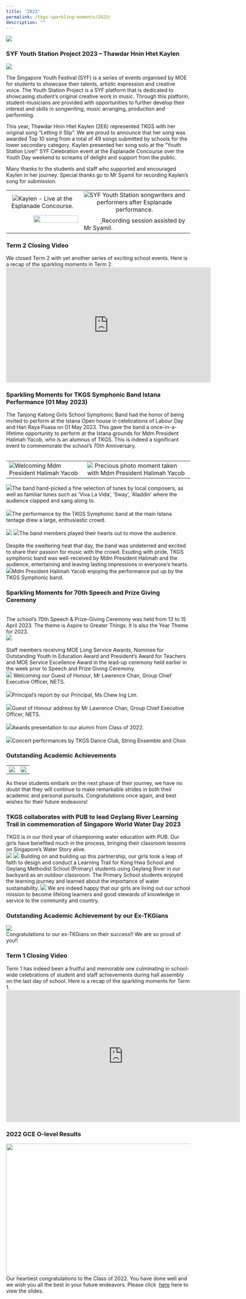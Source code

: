```yaml
---
title: "2023"
permalink: /tkgs-sparkling-moments/2023/
description: ""
---
```

<img src="/images/Sparkling_Moment/sparkling_intro.png">

<h3><strong>SYF Youth Station Project 2023 – Thawdar Hnin Htet Kaylen</strong></h3>

<a href="https://raw.githubusercontent.com/isomerpages/moe-tkgs/staging/images/Sparkling_Moment/2023/SYF_Thawdar/mainpic.png"><img src="/images/Sparkling_Moment/2023/SYF_Thawdar/mainpic.png"></a>

The Singapore Youth Festival (SYF) is a series of events organised by MOE for students to showcase their talents, artistic expression and creative voice. The Youth Station Project is a SYF platform that is dedicated to showcasing student’s original creative work in music. Through this platform, student-musicians are provided with opportunities to further develop their interest and skills in songwriting, music arranging, production and performing. 

This year, Thawdar Hnin Htet Kaylen (2E6) represented TKGS with her original song “Letting it Slip”. We are proud to announce that her song was awarded Top 10 song from a total of 49 songs submitted by schools for the lower secondary category. Kaylen presented her song solo at the “Youth Station Live!” SYF Celebration event at the Esplanade Concourse over the Youth Day weekend to screams of delight and support from the public. 

Many thanks to the students and staff who supported and encouraged Kaylen in her journey. Special thanks go to Mr Syamil for recording Kaylen’s song for submission.  

<table>
<tbody>
	<tr>
		<td style="text-align: center;">
<a href="https://raw.githubusercontent.com/isomerpages/moe-tkgs/staging/images/Sparkling_Moment/2023/SYF_Thawdar/subpic1.png"><img src="/images/Sparkling_Moment/2023/SYF_Thawdar/smpic1.png"></a>Kaylen - Live at the Esplanade Concourse.
		</td>
		<td style="text-align: center;">
		<a href="https://raw.githubusercontent.com/isomerpages/moe-tkgs/staging/images/Sparkling_Moment/2023/SYF_Thawdar/subpic2.png"><img src="/images/Sparkling_Moment/2023/SYF_Thawdar/smpic2.png"></a>SYF Youth Station songwriters and performers after Esplanade performance.
		</td>
	</tr>
	<tr>
		<td style="text-align: center;" colspan="2">
  <a href="https://raw.githubusercontent.com/isomerpages/moe-tkgs/staging/images/Sparkling_Moment/2023/SYF_Thawdar/subpic3.png">
    <img style="width: 50%;" src="/images/Sparkling_Moment/2023/SYF_Thawdar/smpic3.png">
  </a>
  Recording session assisted by Mr Syamil.
</td>
	</tr>
	</tbody>
	</table>
	
<h3><strong>Term 2 Closing Video</strong></h3>
We closed Term 2 with yet another series of exciting school events. Here is a recap of the sparkling moments in Term 2.

<center><iframe allowfullscreen="" allow="accelerometer; autoplay; clipboard-write; encrypted-media; gyroscope; picture-in-picture; web-share" frameborder="0" title="YouTube video player" src="https://www.youtube.com/embed/T2jllENkzJI" height="315" width="560"></iframe></center>

<h3><strong>Sparkling Moments for TKGS Symphonic Band Istana Performance (01 May 2023)</strong></h3>
The Tanjong Katong Girls School Symphonic Band had the honor of being invited to perform at the Istana Open house in celebrations of Labour Day and Hari Raya Puasa on 01 May 2023. This gave the band a once-in-a-lifetime opportunity to perform at the Istana grounds for Mdm President Halimah Yacob, who is an alumnus of TKGS. This is indeed a significant event to commemorate the school’s 70th Anniversary.<br><br>
<table>
	<tbody>
		<tr>
			<td><img src="/images/Sparkling_Moment/2023_Istana/istapnp.jpg">Welcoming Mdm President Halimah Yacob</td>
			<td><img src="/images/Sparkling_Moment/2023_Istana/istagroup.jpg"> Precious photo moment taken with Mdm President Halimah Yacob</td>
		</tr>
	</tbody>
	</table>
<img src="/images/Sparkling_Moment/2023_Istana/istatop.jpg">The band hand-picked a fine selection of tunes by local composers, as well as familiar tunes such as ‘Viva La Vida’, ‘Sway’, ‘Aladdin’ where the audience clapped and sang along to.<br><br>
<img src="/images/Sparkling_Moment/2023_Istana/isamid.jpg">The performance by the TKGS Symphonic band at the main Istana tentage drew a large, enthusiastic crowd.<br><br>
<img src="/images/Sparkling_Moment/2023_Istana/istamidlow.jpg">
<img src="/images/Sparkling_Moment/2023_Istana/istalow.jpg">The band members played their hearts out to move the audience.<br><br>
Despite the sweltering heat that day, the band was undeterred and excited to share their passion for music with the crowd. Exuding with pride, TKGS symphonic band was well-received by Mdm President Halimah and the audience, entertaining and leaving lasting impressions in everyone’s hearts.
	<img src="/images/Sparkling_Moment/2023_Istana/lowlow.jpg">Mdm President Halimah Yacob enjoying the performance put up by the TKGS Symphonic band.

<h3><strong>Sparkling Moments for 70th Speech and Prize Giving Ceremony</strong></h3><br>
The school’s 70th Speech &amp; Prize-Giving Ceremony was held from 13 to 15 April 2023. The theme is Aspire to Greater Things. It is also the Year Theme for 2023.<br>
<img src="/images/Sparkling_Moment/2023_speechday/speech_day_staff_combine.png"><br><br>
Staff members receiving MOE Long Service Awards, Nominee for Outstanding Youth In Education Award and President’s Award for Teachers and MOE Service Excellence Award in the lead-up ceremony held earlier in the week prior to Speech and Prize Giving Ceremony.<br>
<img src="/images/Sparkling_Moment/2023_speechday/nets_ceo_mr_chan.jpg">
Welcoming our Guest of Honour, Mr Lawrence Chan, Group Chief Executive Officer, NETS.<br><br>
<img src="/images/Sparkling_Moment/2023_speechday/p_ms_chew.jpg">Principal’s report by our Principal, Ms Chew Ing Lim.<br><br>
<img src="/images/Sparkling_Moment/2023_speechday/mr_chan_address.jpg">Guest of Honour address by Mr Lawrence Chan, Group Chief Executive Officer, NETS.<br><br>
<img src="/images/Sparkling_Moment/2023_speechday/speech_day_students_combine.png">Awards presentation to our alumni from Class of 2022.<br><br>
<img src="/images/Sparkling_Moment/2023_speechday/speech_day_cca_combine.png">Concert performances by TKGS Dance Club, String Ensemble and Choir.<br>

<h3><strong>Outstanding Academic Achievements</strong></h3>
 <table>
	<tbody>
		<tr>
			<td style="width: 50%;"><img src="/images/Sparkling_Moment/2023_tjc.png"></td>
<td style="width:50%;"><img src="/images/Sparkling_Moment/stem_sp.png">
		</td>
		</tr>
		</tbody>
	</table>
As these students embark on the next phase of their journey, we have no doubt that they will continue to make remarkable strides in both their academic and personal pursuits. Congratulations once again, and best wishes for their future endeavors!

<h3><strong>TKGS collaborates with PUB to lead Geylang River Learning Trail in commemoration of Singapore World Water Day 2023</strong></h3>
TKGS is in our third year of championing water education with PUB. Our girls have benefited much in the process, bringing their classroom lessons on Singapore’s Water Story alive.<br>
<img src="/images/Sparkling_Moment/pub_top.png">
<img src="/images/Sparkling_Moment/pub_lowermid.png">
Building on and building up this partnership, our girls took a leap of faith to design and conduct a Learning Trail for Kong Hwa School and Geylang Methodist School (Primary) students using Geylang River in our backyard as an outdoor classroom. The Primary School students enjoyed the learning journey and learned about the importance of water sustainability.
<img src="/images/Sparkling_Moment/pub_mid.png">
We are indeed happy that our girls are living out our school mission to become lifelong learners and good stewards of knowledge in service to the community and country.

<h3><strong>Outstanding Academic Achievement by our Ex-TKGians</strong></h3>
<img src="/images/Sparkling_Moment/TKGS_Sparkling_Moment.png"><br> Congratulations to our ex-TKGians on their success!! We are so proud of you!!

<h3><strong>Term 1 Closing Video</strong></h3>
Term 1 has indeed been a fruitful and memorable one culminating in school-wide celebrations of student and staff achievements during hall assembly on the last day of school. Here is a recap of the sparkling moments for Term 1.

<center><iframe allowfullscreen="" allow="autoplay; fullscreen; picture-in-picture" frameborder="0" height="360" width="640" src="https://player.vimeo.com/video/817495074?h=6013261ee2"></iframe></center>

<h3><strong>2022 GCE O-level Results</strong></h3>
<img src="/images/Splash.png" style="width:600px;height:360px;"><br>
Our heartiest congratulations to the Class of 2022. You have done well and we wish you all the best in your future endeavors. 
Please click &nbsp;<a href="https://drive.google.com/file/d/1mHFJFMvjglrjr4tuQE_NDwdKpNNUrllw/view?usp=sharing" target="_blank" rel="noopener">here</a>&nbsp;here to view the slides.